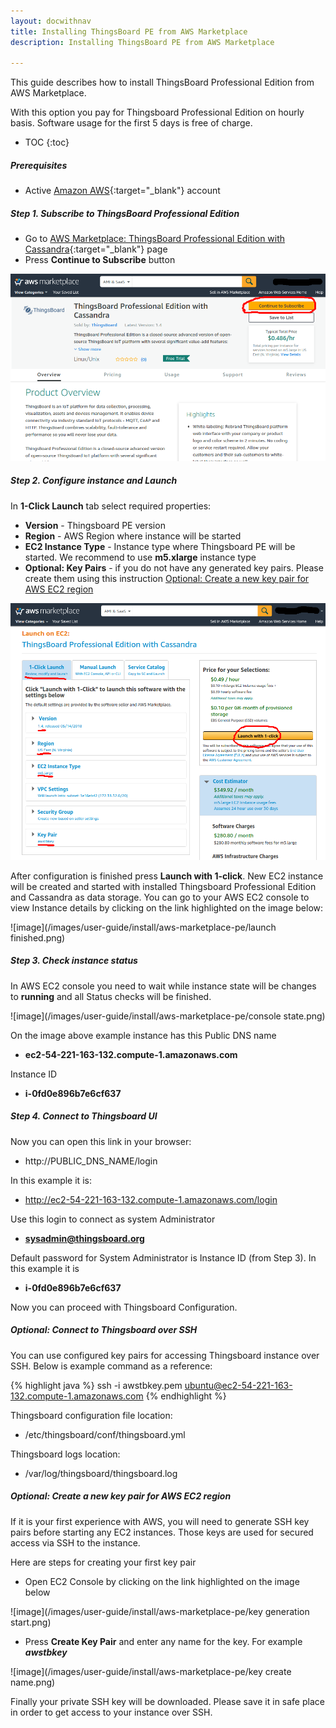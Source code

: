 ```yaml
---
layout: docwithnav
title: Installing ThingsBoard PE from AWS Marketplace
description: Installing ThingsBoard PE from AWS Marketplace

---
```


This guide describes how to install ThingsBoard Professional Edition from AWS Marketplace. 

With this option you pay for Thingsboard Professional Edition on hourly basis. Software usage for the first 5 days is free of charge.
 

* TOC
{:toc}

##### Prerequisites

- Active [Amazon AWS](https://aws.amazon.com/){:target="_blank"} account

##### Step 1. Subscribe to ThingsBoard Professional Edition

- Go to [AWS Marketplace: ThingsBoard Professional Edition with Cassandra](https://aws.amazon.com/marketplace/pp/B07CSTDN9W){:target="_blank"} page
- Press **Continue to Subscribe** button

![image](/images/user-guide/install/aws-marketplace-pe/subscribe.png)

##### Step 2. Configure instance and Launch

In **1-Click Launch** tab select required properties:

- **Version** - Thingsboard PE version
- **Region** - AWS Region where instance will be started
- **EC2 Instance Type** - Instance type where Thingsboard PE will be started. We recommend to use **m5.xlarge** instance type
- **Optional: Key Pairs** - if you do not have any generated key pairs. Please create them using this instruction [Optional: Create a new key pair for AWS EC2 region](#optional-create-a-new-key-pair-for-aws-ec2-region)

![image](/images/user-guide/install/aws-marketplace-pe/configure-instance.png)

After configuration is finished press **Launch with 1-click**. New EC2 instance will be created and started with installed Thingsboard Professional Edition and Cassandra as data storage.
You can go to your AWS EC2 console to view Instance details by clicking on the link highlighted on the image below:

![image](/images/user-guide/install/aws-marketplace-pe/launch finished.png)

##### Step 3. Check instance status

In AWS EC2 console you need to wait while instance state will be changes to **running** and all Status checks will be finished.

![image](/images/user-guide/install/aws-marketplace-pe/console state.png)

On the image above example instance has this Public DNS name 

- **ec2-54-221-163-132.compute-1.amazonaws.com**

Instance ID 

- **i-0fd0e896b7e6cf637**

##### Step 4. Connect to Thingsboard UI

Now you can open this link in your browser:

- http://PUBLIC_DNS_NAME/login

In this example it is:

- http://ec2-54-221-163-132.compute-1.amazonaws.com/login

Use this login to connect as system Administrator 

- **sysadmin@thingsboard.org**

Default password for System Administrator is Instance ID (from Step 3). In this example it is 

-  **i-0fd0e896b7e6cf637**

Now you can proceed with Thingsboard Configuration.

##### Optional: Connect to Thingsboard over SSH

You can use configured key pairs for accessing Thingsboard instance over SSH. 
Below is example command as a reference:

{% highlight java %}
ssh -i awstbkey.pem ubuntu@ec2-54-221-163-132.compute-1.amazonaws.com
{% endhighlight %}

Thingsboard configuration file location:

- /etc/thingsboard/conf/thingsboard.yml

Thingsboard logs location:

- /var/log/thingsboard/thingsboard.log
 
##### Optional: Create a new key pair for AWS EC2 region

If it is your first experience with AWS, you will need to generate SSH key pairs before starting any EC2 instances.
Those keys are used for secured access via SSH to the instance.

Here are steps for creating your first key pair

- Open EC2 Console by clicking on the link highlighted on the image below

![image](/images/user-guide/install/aws-marketplace-pe/key generation start.png)


- Press **Create Key Pair** and enter any name for the key. For example _**awstbkey**_

![image](/images/user-guide/install/aws-marketplace-pe/key create name.png)

Finally your private SSH key will be downloaded. Please save it in safe place in order to get access to your instance over SSH.


